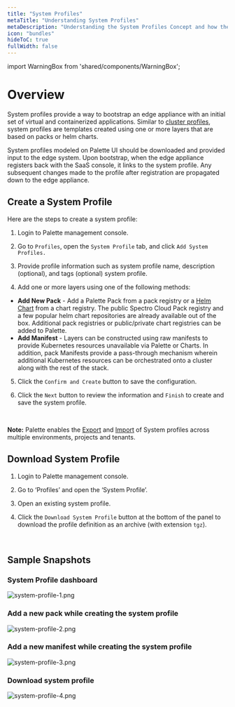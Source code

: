 ```yaml
---
title: "System Profiles"
metaTitle: "Understanding System Profiles"
metaDescription: "Understanding the System Profiles Concept and how they make Palette powerful"
icon: "bundles"
hideToC: true
fullWidth: false
---
```


import WarningBox from 'shared/components/WarningBox';

# Overview

System profiles provide a way to bootstrap an edge appliance with an initial set of virtual and containerized applications. Similar to [cluster profiles](/cluster-profiles), system profiles are templates created using one or more layers that are based on packs or helm charts.

System profiles modeled on Palette UI should be downloaded and provided input to the edge system. Upon bootstrap, when the edge appliance registers back with the SaaS console, it links to the system profile. Any subsequent changes made to the profile after registration are propagated down to the edge appliance.
<br />

## Create a System Profile

Here are the steps to create a system profile:

1. Login to Palette management console.


2. Go to `Profiles`, open the `System Profile` tab, and click `Add System Profiles.`


3. Provide profile information such as system profile name, description (optional), and tags (optional) system profile.


4. Add one or more layers using one of the following methods:

  * **Add New Pack** - Add a Palette Pack from a pack registry or a [Helm Chart](/registries-and-packs/helm-charts/) from a chart registry. The public Spectro Cloud Pack registry and a few popular helm chart repositories are already available out of the box. Additional pack registries or public/private chart registries can be added to Palette.
  * **Add Manifest** - Layers can be constructed using raw manifests to provide Kubernetes resources unavailable via Palette or Charts. In addition, pack Manifests provide a pass-through mechanism wherein additional Kubernetes resources can be orchestrated onto a cluster along with the rest of the stack.


5. Click the `Confirm and Create` button to save the configuration.


6. Click the `Next` button to review the information and `Finish` to create and save the system profile.
<br />

**Note:** Palette enables the [Export](/cluster-profiles/cluster-profile-import-export#exportclusterprofile) and [Import](/cluster-profiles/cluster-profile-import-export#importclusterprofile) of System profiles across multiple environments, projects and tenants.

## Download System Profile

1. Login to Palette management console.


2. Go to ‘Profiles’ and open the ‘System Profile’.


3. Open an existing system profile.


4. Click the `Download System Profile` button at the bottom of the panel to download the profile definition as an archive (with extension `tgz`).
<br />


## Sample Snapshots

### System Profile dashboard

![system-profile-1.png](/system-profile-1.png)

### Add a new pack while creating the system profile

![system-profile-2.png](/system-profile-2.png)

### Add a new manifest while creating the system profile

![system-profile-3.png](/system-profile-3.png)

### Download system profile

![system-profile-4.png](/system-profile-4.png)
